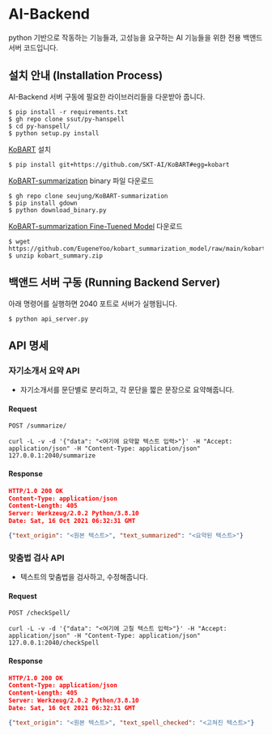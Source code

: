 # AI-Backend
python 기반으로 작동하는 기능들과, 고성능을 요구하는 AI 기능들을 위한 전용 백앤드 서버 코드입니다.

## 설치 안내 (Installation Process)
AI-Backend 서버 구동에 필요한 라이브러리들을 다운받아 줍니다.
```shell
$ pip install -r requirements.txt
$ gh repo clone ssut/py-hanspell
$ cd py-hanspell/
$ python setup.py install
```

[KoBART](https://github.com/SKT-AI/KoBART) 설치
```shell
$ pip install git+https://github.com/SKT-AI/KoBART#egg=kobart
```

[KoBART-summarization](https://github.com/seujung/KoBART-summarization) binary 파일 다운로드
```shell
$ gh repo clone seujung/KoBART-summarization
$ pip install gdown
$ python download_binary.py
```

[KoBART-summarization Fine-Tuened Model](https://github.com/EugeneYoo/kobart_summarization_model) 다운로드
```shell
$ wget https://github.com/EugeneYoo/kobart_summarization_model/raw/main/kobart_summary.zip
$ unzip kobart_summary.zip
```

## 백앤드 서버 구동 (Running Backend Server)
아래 명령어를 실행하면 2040 포트로 서버가 실행됩니다.
```shell
$ python api_server.py
```

## API 명세
### 자기소개서 요약 API
- 자기소개서를 문단별로 분리하고, 각 문단을 짧은 문장으로 요약해줍니다.    

#### Request
`POST /summarize/`
```shell
curl -L -v -d '{"data": "<여기에 요약할 텍스트 입력>"}' -H "Accept: application/json" -H "Content-Type: application/json" 127.0.0.1:2040/summarize
```

#### Response
```json
HTTP/1.0 200 OK
Content-Type: application/json
Content-Length: 405
Server: Werkzeug/2.0.2 Python/3.8.10
Date: Sat, 16 Oct 2021 06:32:31 GMT

{"text_origin": "<원본 텍스트>", "text_summarized": "<요약된 텍스트>"}
```


### 맞춤법 검사 API
- 텍스트의 맞춤법을 검사하고, 수정해줍니다.

#### Request
`POST /checkSpell/`
```shell
curl -L -v -d '{"data": "<여기에 고칠 텍스트 입력>"}' -H "Accept: application/json" -H "Content-Type: application/json" 127.0.0.1:2040/checkSpell
```

#### Response
```json
HTTP/1.0 200 OK
Content-Type: application/json
Content-Length: 405
Server: Werkzeug/2.0.2 Python/3.8.10
Date: Sat, 16 Oct 2021 06:32:31 GMT

{"text_origin": "<원본 텍스트>", "text_spell_checked": "<고쳐진 텍스트>"}
```